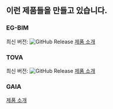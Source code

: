 
## 이런 제품들을 만들고 있습니다.

### EG-BIM  
최신 버전: ![GitHub Release](https://img.shields.io/github/v/release/baron-consultant/eg-bim-release)
 [제품 소개](http://eg-bim.com/egbim/index.php)

### TOVA
최신 버전: ![GitHub Release](https://img.shields.io/github/v/release/baron-consultant/tova-release)
 [제품 소개](http://k-tova.com/tova/index.php)

### GAIA
 [제품 소개](http://k-gaia.co.kr/gaia/index.php)

